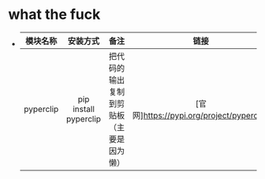 # what the fuck
- |模块名称|安装方式|备注|链接|
  |:-:|:-:|:-:|:-:|
  |pyperclip|pip install pyperclip|把代码的输出复制到剪贴板（主要是因为懒）|[官网]<https://pypi.org/project/pyperclip/>|
  